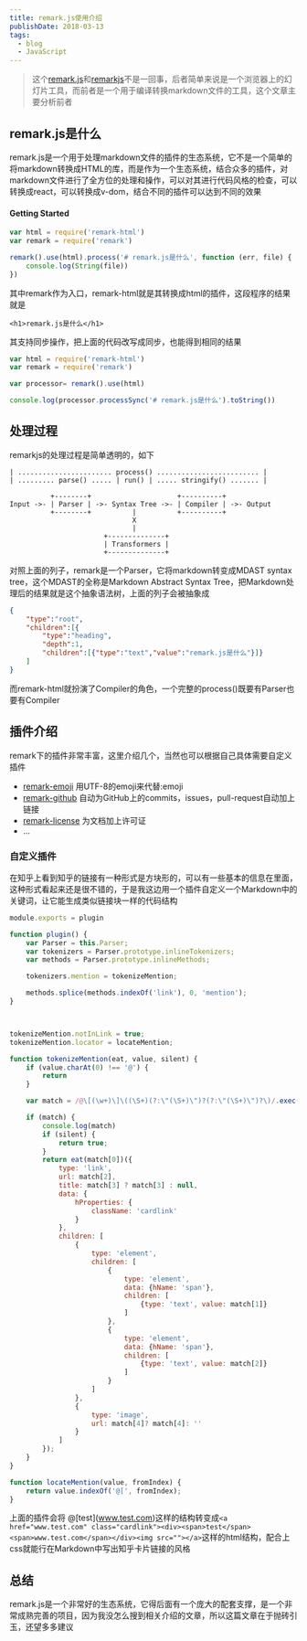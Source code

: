 ```yaml
---
title: remark.js使用介绍
publishDate: 2018-03-13
tags: 
  - blog
  - JavaScript
---
```


> 这个[remark.js](https://github.com/remarkjs/remark)和[remarkjs](https://github.com/gnab/remark)不是一回事，后者简单来说是一个浏览器上的幻灯片工具，而前者是一个用于编译转换markdown文件的工具，这个文章主要分析前者

## remark.js是什么
remark.js是一个用于处理markdown文件的插件的生态系统，它不是一个简单的将markdown转换成HTML的库，而是作为一个生态系统，结合众多的插件，对markdown文件进行了全方位的处理和操作，可以对其进行代码风格的检查，可以转换成react，可以转换成v-dom，结合不同的插件可以达到不同的效果

#### Getting Started

```js
var html = require('remark-html')
var remark = require('remark')

remark().use(html).process('# remark.js是什么', function (err, file) {
    console.log(String(file))
})
```
其中remark作为入口，remark-html就是其转换成html的插件，这段程序的结果就是
```
<h1>remark.js是什么</h1>   
```
其支持同步操作，把上面的代码改写成同步，也能得到相同的结果

```js
var html = require('remark-html')
var remark = require('remark')

var processor= remark().use(html)

console.log(processor.processSync('# remark.js是什么').toString())
```
## 处理过程

remarkjs的处理过程是简单透明的，如下
```ascii
| ....................... process() ......................... |
| ......... parse() ..... | run() | ..... stringify() ....... |

          +--------+                     +----------+
Input ->- | Parser | ->- Syntax Tree ->- | Compiler | ->- Output
          +--------+          |          +----------+
                              X
                              |
                       +--------------+
                       | Transformers |
                       +--------------+
```
对照上面的列子，remark是一个Parser，它将markdown转变成MDAST syntax tree，这个MDAST的全称是Markdown Abstract Syntax Tree，把Markdown处理后的结果就是这个抽象语法树，上面的列子会被抽象成
```json
{
    "type":"root",
    "children":[{
        "type":"heading",
        "depth":1,
        "children":[{"type":"text","value":"remark.js是什么"}]}
    ]
}
```
而remark-html就扮演了Compiler的角色，一个完整的process()既要有Parser也要有Compiler

## 插件介绍

remark下的插件非常丰富，这里介绍几个，当然也可以根据自己具体需要自定义插件

* [remark-emoji](https://github.com/rhysd/remark-emoji) 用UTF-8的emoji来代替:emoji
* [remark-github](https://github.com/remarkjs/remark-github) 自动为GitHub上的commits，issues，pull-request自动加上链接
* [remark-license](https://github.com/remarkjs/remark-license) 为文档加上许可证
* ...

### 自定义插件

在知乎上看到知乎的链接有一种形式是方块形的，可以有一些基本的信息在里面，这种形式看起来还是很不错的，于是我这边用一个插件自定义一个Markdown中的关键词，让它能生成类似链接块一样的代码结构
```js
module.exports = plugin

function plugin() {
    var Parser = this.Parser;
    var tokenizers = Parser.prototype.inlineTokenizers;
    var methods = Parser.prototype.inlineMethods;

    tokenizers.mention = tokenizeMention;

    methods.splice(methods.indexOf('link'), 0, 'mention');
}



tokenizeMention.notInLink = true;
tokenizeMention.locator = locateMention;

function tokenizeMention(eat, value, silent) {
    if (value.charAt(0) !== '@') {
        return
    }

    var match = /@\[(\w+)\]\((\S+)(?:\"(\S+)\")?(?:\"(\S+)\")?\)/.exec(value);

    if (match) {
        console.log(match)
        if (silent) {
            return true;
        }
        return eat(match[0])({
            type: 'link',
            url: match[2],
            title: match[3] ? match[3] : null,
            data: {
                hProperties: {
                    className: 'cardlink'
                }
            },
            children: [
                { 
                    type: 'element',
                    children: [
                        {
                            type: 'element',
                            data: {hName: 'span'},
                            children: [
                                {type: 'text', value: match[1]}
                            ]
                        },
                        {
                            type: 'element',
                            data: {hName: 'span'},
                            children: [
                                {type: 'text', value: match[2]}
                            ]
                        }
                    ]
                },
                {
                    type: 'image',
                    url: match[4]? match[4]: ''
                }
            ]
        });
    }
}

function locateMention(value, fromIndex) {
    return value.indexOf('@[', fromIndex);
}
```
上面的插件会将 @\[test\](www.test.com)这样的结构转变成`<a href="www.test.com" class="cardlink"><div><span>test</span><span>www.test.com</span></div><img src=""></a>`这样的html结构，配合上css就能行在Markdown中写出知乎卡片链接的风格

## 总结
remark.js是一个非常好的生态系统，它得后面有一个庞大的配套支撑，是一个非常成熟完善的项目，因为我没怎么搜到相关介绍的文章，所以这篇文章在于抛砖引玉，还望多多建议
